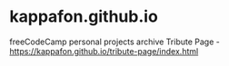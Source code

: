 # kappafon.github.io

freeCodeCamp personal projects archive
Tribute Page - https://kappafon.github.io/tribute-page/index.html
